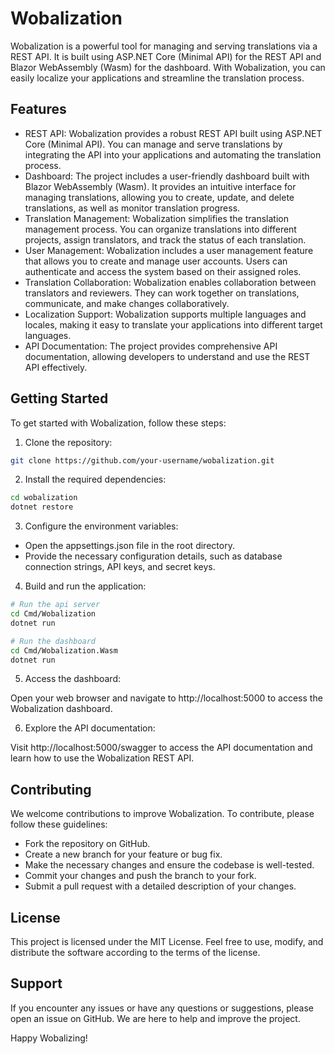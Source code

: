 # Wobalization

Wobalization is a powerful tool for managing and serving translations via a REST API. It is built using ASP.NET Core (Minimal API) for the REST API and Blazor WebAssembly (Wasm) for the dashboard. With Wobalization, you can easily localize your applications and streamline the translation process.

## Features

-   REST API: Wobalization provides a robust REST API built using ASP.NET Core (Minimal API). You can manage and serve translations by integrating the API into your applications and automating the translation process.
-   Dashboard: The project includes a user-friendly dashboard built with Blazor WebAssembly (Wasm). It provides an intuitive interface for managing translations, allowing you to create, update, and delete translations, as well as monitor translation progress.
-   Translation Management: Wobalization simplifies the translation management process. You can organize translations into different projects, assign translators, and track the status of each translation.
-   User Management: Wobalization includes a user management feature that allows you to create and manage user accounts. Users can authenticate and access the system based on their assigned roles.
-   Translation Collaboration: Wobalization enables collaboration between translators and reviewers. They can work together on translations, communicate, and make changes collaboratively.
-   Localization Support: Wobalization supports multiple languages and locales, making it easy to translate your applications into different target languages.
-   API Documentation: The project provides comprehensive API documentation, allowing developers to understand and use the REST API effectively.

## Getting Started

To get started with Wobalization, follow these steps:

1. Clone the repository:

```bash
git clone https://github.com/your-username/wobalization.git
```

2. Install the required dependencies:

```bash
cd wobalization
dotnet restore
```

3. Configure the environment variables:

-   Open the appsettings.json file in the root directory.
-   Provide the necessary configuration details, such as database connection strings, API keys, and secret keys.

4. Build and run the application:

```bash
# Run the api server
cd Cmd/Wobalization
dotnet run

# Run the dashboard
cd Cmd/Wobalization.Wasm
dotnet run
```

5. Access the dashboard:

Open your web browser and navigate to http://localhost:5000 to access the Wobalization dashboard.

6. Explore the API documentation:

Visit http://localhost:5000/swagger to access the API documentation and learn how to use the Wobalization REST API.

## Contributing

We welcome contributions to improve Wobalization. To contribute, please follow these guidelines:

-   Fork the repository on GitHub.
-   Create a new branch for your feature or bug fix.
-   Make the necessary changes and ensure the codebase is well-tested.
-   Commit your changes and push the branch to your fork.
-   Submit a pull request with a detailed description of your changes.

## License

This project is licensed under the MIT License. Feel free to use, modify, and distribute the software according to the terms of the license.

## Support

If you encounter any issues or have any questions or suggestions, please open an issue on GitHub. We are here to help and improve the project.

Happy Wobalizing!

